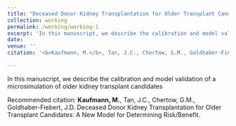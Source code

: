 ```yaml
---
title: "Deceased Donor Kidney Transplantation for Older Transplant Candidates: A New Model for Determining Risk/Benefit"
collection: working
permalink: /working/working-1
excerpt: 'In this manuscript, we describe the calibration and model validation of a microsimulation of older kidney transplant candidates'
date: 
venue: ''
citation: '<b>Kaufmann, M.</b>, Tan, J.C., Chertow, G.M., Goldhaber-Fiebert, J.D. Deceased Donor Kidney Transplantation for Older Transplant Candidates: A New Model for Determining Risk/Benefit.'

---
```

In this manuscript, we describe the calibration and model validation of a microsimulation of older kidney transplant candidates

Recommended citation: <b>Kaufmann, M.</b>, Tan, J.C., Chertow, G.M., Goldhaber-Fiebert, J.D. Deceased Donor Kidney Transplantation for Older Transplant Candidates: A New Model for Determining Risk/Benefit.
